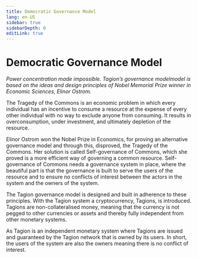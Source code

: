 ```yaml
---
title: Democratic Governance Model
lang: en-US
sidebar: true
sidebarDepth: 0
editLink: true
---
```


# Democratic Governance Model

_Power concentration made impossible. Tagion’s governance modelmodel is based on the ideas and design principles of Nobel Memorial Prize winner in Economic Sciences, Elinor Ostrom._

The Tragedy of the Commons is an economic problem in which every individual has an incentive to consume a resource at the expense of every other individual with no way to exclude anyone from consuming. It results in overconsumption, under investment, and ultimately depletion of the resource.

Elinor Ostrom won the Nobel Prize in Economics, for proving an alternative governance model and through this, disproved, the Tragedy of the Commons.
Her solution is called Self-governance of Commons, which she proved is a more efficient way of governing a common resource. Self-governance of Commons needs a governance system in place, where the beautiful part is that the governance is built to serve the users of the resource and to ensure no conflicts of interest between the actors in the system and the owners of the system.

The Tagion governance model is designed and built in adherence to these principles.
With the Tagion system a cryptocurrency, Tagions, is introduced. Tagions are non-collateralised money, meaning that the currency is not pegged to other currencies or assets and thereby fully independent from other monetary systems.

As Tagion is an independent monetary system where Tagions are issued and guaranteed by the Tagion network that is owned by its users. In short, the users of the system are also the owners meaning there is no conflict of interest.
